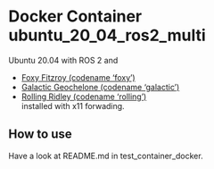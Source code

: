 # Docker Container ubuntu_20_04_ros2_multi

Ubuntu 20.04 with  ROS 2 and 
* [Foxy Fitzroy (codename ‘foxy’)](https://docs.ros.org/en/foxy/index.html)
* [Galactic Geochelone (codename ‘galactic’)](https://docs.ros.org/en/galactic/index.html)
* [Rolling Ridley (codename ‘rolling’)](https://docs.ros.org/en/rolling/index.html)  
installed with x11 forwading.

## How to use
Have a look at README.md in test_container_docker.

